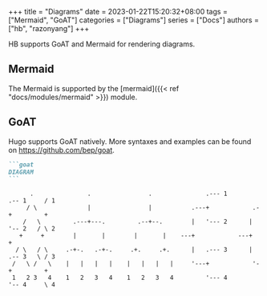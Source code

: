 +++
title = "Diagrams"
date = 2023-01-22T15:20:32+08:00
tags = ["Mermaid", "GoAT"]
categories = ["Diagrams"]
series = ["Docs"]
authors = ["hb", "razonyang"]
+++

HB supports GoAT and Mermaid for rendering diagrams.

<!--more-->

## Mermaid

The Mermaid is supported by the [mermaid]({{< ref "docs/modules/mermaid" >}}) module.

## GoAT

Hugo supports GoAT natively. More syntaxes and examples can be found on https://github.com/bep/goat.

````markdown
```goat
DIAGRAM
```
````

```goat
      .               .                .               .--- 1          .-- 1     / 1
     / \              |                |           .---+            .-+         +
    /   \         .---+---.         .--+--.        |   '--- 2      |   '-- 2   / \ 2
   +     +        |       |        |       |    ---+            ---+          +
  / \   / \     .-+-.   .-+-.     .+.     .+.      |   .--- 3      |   .-- 3   \ / 3
 /   \ /   \    |   |   |   |    |   |   |   |     '---+            '-+         +
 1   2 3   4    1   2   3   4    1   2   3   4         '--- 4          '-- 4     \ 4
```
